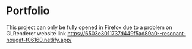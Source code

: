 # Portfolio
This project can only be fully opened in Firefox due to a problem on GLRenderer website
link https://6503e3011737d449f5ad89a0--resonant-nougat-f06160.netlify.app/
